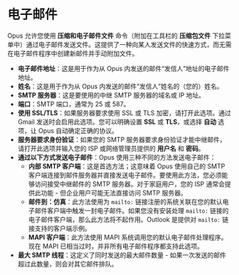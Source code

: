 # 电子邮件

Opus 允许您使用 **压缩和电子邮件文件** 命令（附加在工具栏的 **压缩包文件** 下拉菜单中）通过电子邮件发送文件。这提供了一种向某人发送文件的快速方式，而无需在电子邮件程序中创建新邮件并手动附加文件。

- **电子邮件地址**：这是用于作为从 Opus 内发送的邮件“发信人”地址的电子邮件地址。
- **姓名**：这是用于作为从 Opus 内发送的邮件“发信人”姓名的（您的）姓名。
- **SMTP 服务器**：这是要使用的中继 SMTP 服务器的域名或 IP 地址。
- **端口**：SMTP 端口，通常为 25 或 587。
- **使用 SSL/TLS**：如果服务器要求使用 SSL 或 TLS 加密，请打开此选项。通过 Gmail 发送时会启用此选项。您可以明确设置 **SSL** 或 **TLS**，或选择 **自动** 选项，让 Opus 自动确定正确的协议。
- **服务器要求身份验证**：如果您的 SMTP 服务器要求身份验证才能中继邮件，请打开此选项并输入您的 ISP 或网络管理员提供的 **用户名** 和 **密码**。
- **通过以下方式发送电子邮件**：Opus 使用三种不同的方法发送电子邮件：
  - **内部 SMTP 客户端**：这是首选方法；这意味着 Opus 使用自己的 SMTP 客户端连接到邮件服务器并直接发送电子邮件。要使用此方法，您必须能够访问接受中继邮件的 SMTP 服务器。对于家庭用户，您的 ISP 通常会提供此功能 - 但企业用户可能无法直接访问 SMTP 服务器。
  - **邮件到：仿真**：此方法使用为 `mailto:` 链接注册的系统关联在您的默认电子邮件客户端中触发一封电子邮件。如果您没有安装处理 `mailto:` 链接的电子邮件客户端，那么此方法将不起作用。Outlook 是提供对 `mailto:` 链接支持的客户端示例。
  - **MAPI 客户端**：此方法使用 MAPI 系统调用您的默认电子邮件处理程序。现在 MAPI 已相当过时，并非所有电子邮件程序都支持此选项。
- **最大 SMTP 线程**：这定义了同时发送的最大邮件数量 - 如果一次发送的邮件超过此数量，则会对其它邮件排队。